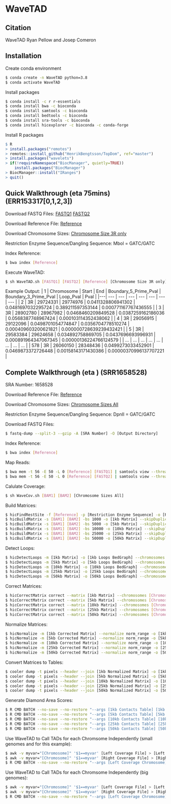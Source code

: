 # WaveTAD


## Citation
WaveTAD Ryan Pellow and Josep Comeron

## Installation

Create conda environment
```bash
$ conda create -n WaveTAD python=3.8
$ conda activate WaveTAD
```

Install packages
```bash
$ conda install -c r r-essentials
$ conda install bwa -c bioconda
$ conda install samtools -c bioconda
$ conda install bedtools -c bioconda
$ conda install sra-tools -c bioconda
$ conda install hicexplorer -c bioconda -c conda-forge
```

Install R packages
```r
$ R
> install.packages("remotes")
> remotes::install_github("HenrikBengtsson/TopDom", ref="master")
> install.packages("wavelets")
> if(!requireNamespace("BiocManager", quietly=TRUE))
	install.packages("BiocManager")
> BiocManager::install("IRanges")
> quit()
```

## Quick Walkthrough (eta 75mins) (ERR153317[0,1,2,3])
Download FASTQ Files:
[FASTQ1](https://www.dropbox.com/s/5laclm7m8gnr5hw/vaquerizas_3-4hpf_rep1_3R_25Mb_31Mb_1.fastq.gz?dl=0)
[FASTQ2](https://www.dropbox.com/s/sg96jevst7g1ko7/vaquerizas_3-4hpf_rep1_3R_25Mb_31Mb_2.fastq.gz?dl=0)

Download Reference File: 
[Reference](https://www.dropbox.com/s/9w2tnfa650ebh99/dmel-all-chromosome-r6.26.main.chr.10-5-19.fasta?dl=0)

Download Chromosome Sizes:
[Chromosome Size 3R only](https://www.dropbox.com/s/8dpdtikv35s85ze/chr3R_only_dm6.chrom.sizes?dl=0)

Restriction Enzyme Sequence/Dangling Sequence:
Mbol = GATC/GATC

Index Reference:
```bash
$ bwa index [Reference]
```

Execute WaveTAD:
```bash
$ sh WaveTAD.sh [FASTQ1] [FASTQ2] [Reference] [Chromosome Size 3R only] [Output Directory] [Restriction Enzyme Sequence] [Dangling Sequence]
```

Example Output:
| 1 | Chromosome | Start | End | Boundary_5_Prime_Pval | Boundary_3_Prime_Pval | Loop_Pval | Pval |
|---| --- | --- | --- | --- | --- | --- | --- |
| 2 | 3R | 29724331 | 29774976 | 0.0411328806941302 | 0.0481697032295724 | 0.389211597353144 | 0.000771167767436555 |
| 3 | 3R | 28902780 | 28967982 | 0.0468460209849528 | 0.0387259162186036 | 0.0568387748967424 | 0.000103114352438062 |
| 4 | 3R | 29056915 | 29122096 | 0.0498701054774847 | 0.0356704778510274 | 0.000409603200621821 | 0.000000728639239432421 |
| 5 | 3R | 29583384 | 29624658 | 0.034892758869705 | 0.0437696693996931 | 0.000891964347067345 | 0.00000136224766124579 |
| ... | ... | ... | ... | ... | ... | ... | ... |
| 578 | 3R | 26060150 | 28348436 | 0.0499273033452901 | 0.0469873372726448 | 0.00158143171430386 | 0.00000370996137707221 |

## Complete Walkthrough (eta ) (SRR1658528)
SRA Number: 1658528

Download Reference File: 
[Reference](https://www.dropbox.com/s/9w2tnfa650ebh99/dmel-all-chromosome-r6.26.main.chr.10-5-19.fasta?dl=0)

Download Chromosome Sizes:
[Chromosome Sizes All](https://www.dropbox.com/s/ach1722yxim6ly9/dm6.chrom.sizes?dl=0)

Restriction Enzyme Sequence/Dangling Sequence:
DpnII = GATC/GATC

Download FASTQ Files:
```bash
$ fastq-dump --split-3 --gzip -A [SRA Number] -O [Output Directory]
```

Index Reference:
```bash
$ bwa index [Reference]
```

Map Reads:
```bash
$ bwa mem -t 56 -E 50 -L 0 [Reference] [FASTQ1] | samtools view --threads 56 -bS - -o [BAM1]
$ bwa mem -t 56 -E 50 -L 0 [Reference] [FASTQ2] | samtools view --threads 56 -bS - -o [BAM2]
```

Calulate Coverage:
```bash
$ sh WaveCov.sh [BAM1] [BAM2] [Chromosome Sizes All]
```

Build Matrices:
```bash
$ hicFindRestSite -f [Reference] -p [Restriction Enzyme Sequence] -o [Restriction Enzyme Sites]
$ hicBuildMatrix -s [BAM1] [BAM2] -bs 1000 -o [1kb Matrix] --skipDuplicationCheck --QCfolder [Output Directory/qcfolder1] --threads 8 -rs [Restriction Enzyme Sites] -seq [Restriction Enzyme Sequence] --danglingSequence [Dangling Sequence]
$ hicBuildMatrix -s [BAM1] [BAM2] -bs 5000 -o [5kb Matrix] --skipDuplicationCheck --QCfolder [Output Directory/qcfolder2] --threads 8 -rs [Restriction Enzyme Sites] -seq [Restriction Enzyme Sequence] --danglingSequence [Dangling Sequence]
$ hicBuildMatrix -s [BAM1] [BAM2] -bs 10000 -o [10kb Matrix] --skipDuplicationCheck --QCfolder [Output Directory/qcfolder3] --threads 8 -rs [Restriction Enzyme Sites] -seq [Restriction Enzyme Sequence] --danglingSequence [Dangling Sequence]
$ hicBuildMatrix -s [BAM1] [BAM2] -bs 25000 -o [25kb Matrix] --skipDuplicationCheck --QCfolder [Output Directory/qcfolder4] --threads 8 -rs [Restriction Enzyme Sites] -seq [Restriction Enzyme Sequence] --danglingSequence [Dangling Sequence]
$ hicBuildMatrix -s [BAM1] [BAM2] -bs 50000 -o [50kb Matrix] --skipDuplicationCheck --QCfolder [Output Directory/qcfolder5] --threads 8 -rs [Restriction Enzyme Sites] -seq [Restriction Enzyme Sequence] --danglingSequence [Dangling Sequence]
```

Detect Loops:
```bash
$ hicDetectLoops -m [1kb Matrix] -o [1kb Loops BedGraph] --chromosomes [Chromosomes] -p 1 -pw 2 -w 5 -pp 0.1 -pit 10 -oet 1.5 --maxLoopDistance 5000000
$ hicDetectLoops -m [5kb Matrix] -o [5kb Loops BedGraph] --chromosomes [Chromosomes] -p 1 -pw 2 -w 5 -pp 0.1 -pit 10 -oet 1.5 --maxLoopDistance 5000000
$ hicDetectLoops -m [10kb Matrix] -o [10kb Loops BedGraph] --chromosomes [Chromosomes] -p 1 -pw 2 -w 5 -pp 0.1 -pit 10 -oet 1.5 --maxLoopDistance 5000000
$ hicDetectLoops -m [25kb Matrix] -o [25kb Loops BedGraph] --chromosomes [Chromosomes] -p 1 -pw 2 -w 5 -pp 0.1 -pit 10 -oet 1.5 --maxLoopDistance 5000000
$ hicDetectLoops -m [50kb Matrix] -o [50kb Loops BedGraph] --chromosomes [Chromosomes] -p 1 -pw 2 -w 5 -pp 0.1 -pit 10 -oet 1.5 --maxLoopDistance 5000000
```

Correct Matrices:
```bash
$ hicCorrectMatrix correct --matrix [1kb Matrix] --chromosomes [Chromosomes] -o [1kb Corrected Matrix]
$ hicCorrectMatrix correct --matrix [5kb Matrix] --chromosomes [Chromosomes] -o [5kb Corrected Matrix]
$ hicCorrectMatrix correct --matrix [10kb Matrix] --chromosomes [Chromosomes] -o [10kb Corrected Matrix]
$ hicCorrectMatrix correct --matrix [25kb Matrix] --chromosomes [Chromosomes] -o [25kb Corrected Matrix]
$ hicCorrectMatrix correct --matrix [50kb Matrix] --chromosomes [Chromosomes] -o [50kb Corrected Matrix]
```

Normalize Matrices:
```bash
$ hicNormalize -m [1kb Corrected Matrix] --normalize norm_range -o [1kb Normalized Matrix]
$ hicNormalize -m [5kb Corrected Matrix] --normalize norm_range -o [5kb Normalized Matrix]
$ hicNormalize -m [10kb Corrected Matrix] --normalize norm_range -o [10kb Normalized Matrix]
$ hicNormalize -m [25kb Corrected Matrix] --normalize norm_range -o [25kb Normalized Matrix]
$ hicNormalize -m [50kb Corrected Matrix] --normalize norm_range -o [50kb Normalized Matrix]
```

Convert Matrices to Tables:
```bash
$ cooler dump -t pixels --header --join [1kb Normalized Matrix] -o [1kb Contacts Table]
$ cooler dump -t pixels --header --join [5kb Normalized Matrix] -o [5kb Contacts Table]
$ cooler dump -t pixels --header --join [10kb Normalized Matrix] -o [10kb Contacts Table]
$ cooler dump -t pixels --header --join [25kb Normalized Matrix] -o [25kb Contacts Table]
$ cooler dump -t pixels --header --join [50kb Normalized Matrix] -o [50kb Contacts Table]
```

Generate Diamond Area Scores:
```bash
$ R CMD BATCH --no-save --no-restore "--args [1kb Contacts Table] [1kb TopDom Matrix] [1kb TopDom Scores] 1000 [Chromsome Sizes All]" topdom.R
$ R CMD BATCH --no-save --no-restore "--args [5kb Contacts Table] [5kb TopDom Matrix] [5kb TopDom Scores] 5000 [Chromsome Sizes All]" topdom.R
$ R CMD BATCH --no-save --no-restore "--args [10kb Contacts Table] [10kb TopDom Matrix] [10kb TopDom Scores] 10000 [Chromsome Sizes All]" topdom.R
$ R CMD BATCH --no-save --no-restore "--args [25kb Contacts Table] [25kb TopDom Matrix] [25kb TopDom Scores] 25000 [Chromsome Sizes All]" topdom.R
$ R CMD BATCH --no-save --no-restore "--args [50kb Contacts Table] [50kb TopDom Matrix] [50kb TopDom Scores] 50000 [Chromsome Sizes All]" topdom.R
```

Use WaveTAD to Call TADs for each Chromsome Independently (small genomes and for this example):
```bash
$ awk -v myvar="[Chromosome]" '$1==myvar' [Left Coverage File] > [Left Coverage Chromosome]
$ awk -v myvar="[Chromosome]" '$1==myvar' [Right Coverage File] > [Right Coverage Chromosome]
$ R CMD BATCH --no-save --no-restore "--args [Left Coverage Chromosome] [Right Coverage Chromosome] [WaveTAD Results] [1kb TopDom Scores] [5kb TopDom Scores] [10kb TopDom Scores] [25kb TopDom Scores] [1kb Loops BedGraph] [5kb Loops BedGraph] [10kb Loops BedGraph] [25kb Loops BedGraph] [Chromosome] [Size of Biggest Chromsome]" WaveTAD.R  WaveTAD_[Chromsome].Rout
```

Use WaveTAD to Call TADs for each Chromsome Independently (big genomes):
```bash
$ awk -v myvar="[Chromosome]" '$1==myvar' [Left Coverage File] > [Left Coverage Chromosome]
$ awk -v myvar="[Chromosome]" '$1==myvar' [Right Coverage File] > [Right Coverage Chromosome]
$ R CMD BATCH --no-save --no-restore "--args [Left Coverage Chromosome] [Right Coverage Chromosome] [WaveTAD Results] [5kb TopDom Scores] [10kb TopDom Scores] [25kb TopDom Scores] [50kb TopDom Scores] [5kb Loops BedGraph] [10kb Loops BedGraph] [25kb Loops BedGraph] [50kb Loops BedGraph] [Chromosome] [Size of Biggest Chromsome]" WaveTAD.R  WaveTAD_[Chromsome].Rout
```


